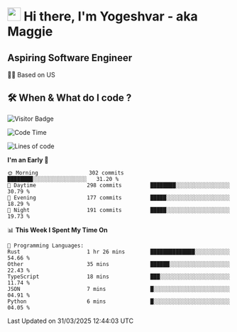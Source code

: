 <h1><img src="https://emojis.slackmojis.com/emojis/images/1531849430/4246/blob-sunglasses.gif?1531849430" width="30"/> Hi there, I'm Yogeshvar - aka Maggie</h1>

## Aspiring Software Engineer
🏂🏻  Based on US 

## 🛠 When & What do I code ?  

![Visitor Badge](https://visitor-badge.feriirawann.repl.co?username=yogeshvar&repo=yogeshvar&label=Visitors&style=plastic&color=%23457BFF&contentType=svg)

<!--START_SECTION:waka-->
![Code Time](http://img.shields.io/badge/Code%20Time-2%2C924%20hrs%2024%20mins-blue)

![Lines of code](https://img.shields.io/badge/From%20Hello%20World%20I%27ve%20Written-3.9%20million%20lines%20of%20code-blue)

**I'm an Early 🐤** 

```text
🌞 Morning                302 commits         ████████░░░░░░░░░░░░░░░░░   31.20 % 
🌆 Daytime                298 commits         ████████░░░░░░░░░░░░░░░░░   30.79 % 
🌃 Evening                177 commits         █████░░░░░░░░░░░░░░░░░░░░   18.29 % 
🌙 Night                  191 commits         █████░░░░░░░░░░░░░░░░░░░░   19.73 % 
```


📊 **This Week I Spent My Time On** 

```text
💬 Programming Languages: 
Rust                     1 hr 26 mins        ██████████████░░░░░░░░░░░   54.66 % 
Other                    35 mins             ██████░░░░░░░░░░░░░░░░░░░   22.43 % 
TypeScript               18 mins             ███░░░░░░░░░░░░░░░░░░░░░░   11.74 % 
JSON                     7 mins              █░░░░░░░░░░░░░░░░░░░░░░░░   04.91 % 
Python                   6 mins              █░░░░░░░░░░░░░░░░░░░░░░░░   04.05 % 
```


 Last Updated on 31/03/2025 12:44:03 UTC
<!--END_SECTION:waka-->
